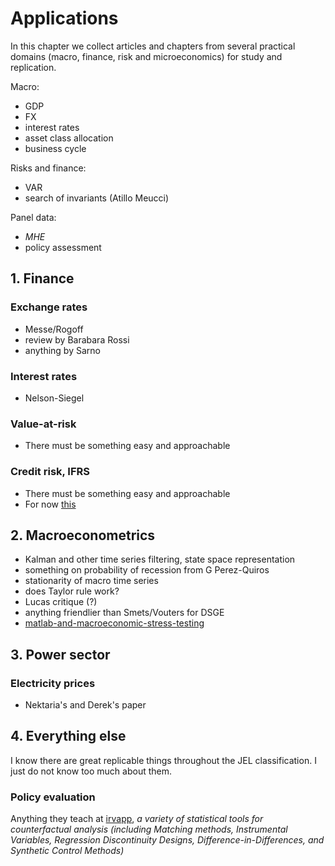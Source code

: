 # Applications

In this chapter we collect articles and chapters from several 
practical domains (macro, finance, risk and microeconomics) 
for study and replication.

Macro: 
   - GDP
   - FX
   - interest rates
   - asset class allocation 
   - business cycle 

Risks and finance:
   - VAR    
   - search of invariants (Atillo Meucci)

Panel data:
   - *MHE*
   - policy assessment

  
## 1. Finance

### Exchange rates

- Messe/Rogoff
- review by Barabara Rossi
- anything by Sarno 

### Interest rates

- Nelson-Siegel 

### Value-at-risk

- There must be something easy and approachable

### Credit risk, IFRS

- There must be something easy and approachable 
- For now [this](https://www.mathworks.com/campaigns/offers/ifrs-9-cecl-model-regulations-compliance.html)

## 2. Macroeconometrics

- Kalman and other time series filtering, state space representation
- something on probability of recession from G Perez-Quiros
- stationarity of macro time series
- does Taylor rule work?
- Lucas critique (?)
- anything friendlier than Smets/Vouters for DSGE
- [matlab-and-macroeconomic-stress-testing](https://www.mathworks.com/videos/matlab-and-macroeconomic-stress-testing-118689.html)

## 3. Power sector

### Electricity prices

- Nektaria's and Derek's paper

## 4. Everything else

I know there are great replicable things throughout the JEL classification. I just do not know too much about them. 

### Policy evaluation

Anything they teach at [irvapp](https://irvapp.fbk.eu/trainings/detail/14117/irvapp-winter-school-2019-fundamentals-and-methods-for-impact-evaluation-of-public-policies-2019/), *a variety of statistical tools for counterfactual analysis (including Matching methods, Instrumental Variables, Regression Discontinuity Designs, Difference-in-Differences, and Synthetic Control Methods)* 